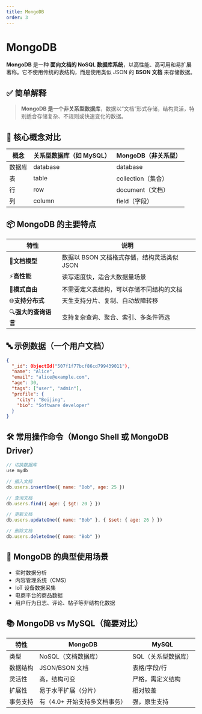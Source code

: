 ```yaml
---
title: MongoDB
order: 3
---
```


# MongoDB

**MongoDB** 是一种 **面向文档的 NoSQL 数据库系统**，以高性能、高可用和易扩展著称。它不使用传统的表结构，而是使用类似 JSON 的 **BSON 文档** 来存储数据。

## ✅ 简单解释

> **MongoDB 是一个非关系型数据库**，数据以“文档”形式存储，结构灵活，特别适合存储复杂、不规则或快速变化的数据。

## 🧠 核心概念对比

| 概念   | 关系型数据库（如 MySQL） | MongoDB（非关系型） |
| ------ | ------------------------ | ------------------- |
| 数据库 | database                 | database            |
| 表     | table                    | collection（集合）  |
| 行     | row                      | document（文档）    |
| 列     | column                   | field（字段）       |

## 📦 MongoDB 的主要特点

| 特性                       | 说明                                        |
| -------------------------- | ------------------------------------------- |
| 🧾**文档模型**       | 数据以 BSON 文档格式存储，结构灵活类似 JSON |
| ⚡**高性能**         | 读写速度快，适合大数据量场景                |
| 📐**模式自由**       | 不需要定义表结构，可以存储不同结构的文档    |
| 🌐**支持分布式**     | 天生支持分片、复制、自动故障转移            |
| 🔍**强大的查询语言** | 支持复杂查询、聚合、索引、多条件筛选        |

## 🔤 示例数据（一个用户文档）

```json
{
  "_id": ObjectId("507f1f77bcf86cd799439011"),
  "name": "Alice",
  "email": "alice@example.com",
  "age": 30,
  "tags": ["user", "admin"],
  "profile": {
    "city": "Beijing",
    "bio": "Software developer"
  }
}
```

## 🛠 常用操作命令（Mongo Shell 或 MongoDB Driver）

```js
// 切换数据库
use mydb

// 插入文档
db.users.insertOne({ name: "Bob", age: 25 })

// 查询文档
db.users.find({ age: { $gt: 20 } })

// 更新文档
db.users.updateOne({ name: "Bob" }, { $set: { age: 26 } })

// 删除文档
db.users.deleteOne({ name: "Bob" })
```

## 💬 MongoDB 的典型使用场景

* 实时数据分析
* 内容管理系统（CMS）
* IoT 设备数据采集
* 电商平台的商品数据
* 用户行为日志、评论、帖子等非结构化数据

## 📚 MongoDB vs MySQL（简要对比）

| 特性     | MongoDB                       | MySQL               |
| -------- | ----------------------------- | ------------------- |
| 类型     | NoSQL（文档数据库）           | SQL（关系型数据库） |
| 数据结构 | JSON/BSON 文档                | 表格/字段/行        |
| 灵活性   | 高，结构可变                  | 严格，需定义结构    |
| 扩展性   | 易于水平扩展（分片）          | 相对较差            |
| 事务支持 | 有（4.0+ 开始支持多文档事务） | 强，原生支持        |
